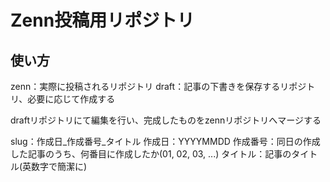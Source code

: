 # Zenn投稿用リポジトリ

## 使い方

zenn：実際に投稿されるリポジトリ
draft：記事の下書きを保存するリポジトリ、必要に応じて作成する

draftリポジトリにて編集を行い、完成したものをzennリポジトリへマージする

slug：作成日_作成番号_タイトル
    作成日：YYYYMMDD
    作成番号：同日の作成した記事のうち、何番目に作成したか(01, 02, 03, ...)
    タイトル：記事のタイトル(英数字で簡潔に)